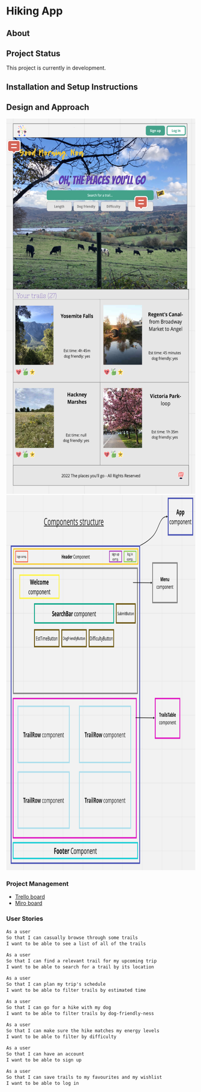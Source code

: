 # Hiking App

## About

## Project Status
This project is currently in development.

## Installation and Setup Instructions

## Design and Approach
<img src="src/images/hikes-app-sketch.png" alt="App design" width="600" height="1000" />

<img src="src/images/componentsModelScreenshot.png" alt="Components model" width="600" height="1000" />

### Project Management
- [Trello board](https://trello.com/b/ClZSDPID/hikes-app)
- [Miro board](https://miro.com/app/board/uXjVO3w6Di8=/)

### User Stories

```
As a user
So that I can casually browse through some trails
I want to be able to see a list of all of the trails
```

```
As a user
So that I can find a relevant trail for my upcoming trip
I want to be able to search for a trail by its location
```

```
As a user
So that I can plan my trip's schedule
I want to be able to filter trails by estimated time
```

```
As a user
So that I can go for a hike with my dog
I want to be able to filter trails by dog-friendly-ness
```

```
As a user
So that I can make sure the hike matches my energy levels
I want to be able to filter by difficulty
```

```
As a user
So that I can have an account
I want to be able to sign up 
```

```
As a user
So that I can save trails to my favourites and my wishlist
I want to be able to log in
```